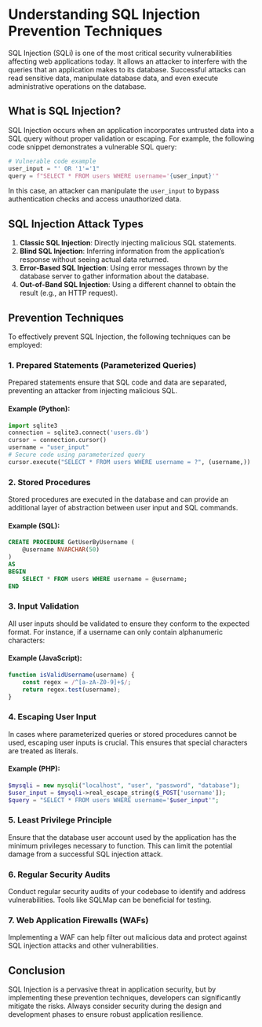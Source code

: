 # Understanding SQL Injection Prevention Techniques

SQL Injection (SQLi) is one of the most critical security vulnerabilities affecting web applications today. It allows an attacker to interfere with the queries that an application makes to its database. Successful attacks can read sensitive data, manipulate database data, and even execute administrative operations on the database.

## What is SQL Injection?
SQL Injection occurs when an application incorporates untrusted data into a SQL query without proper validation or escaping. For example, the following code snippet demonstrates a vulnerable SQL query:

```python
# Vulnerable code example
user_input = "' OR '1'='1"
query = f"SELECT * FROM users WHERE username='{user_input}'"
```

In this case, an attacker can manipulate the `user_input` to bypass authentication checks and access unauthorized data.

## SQL Injection Attack Types
1. **Classic SQL Injection**: Directly injecting malicious SQL statements.
2. **Blind SQL Injection**: Inferring information from the application’s response without seeing actual data returned.
3. **Error-Based SQL Injection**: Using error messages thrown by the database server to gather information about the database.
4. **Out-of-Band SQL Injection**: Using a different channel to obtain the result (e.g., an HTTP request).

## Prevention Techniques
To effectively prevent SQL Injection, the following techniques can be employed:

### 1. Prepared Statements (Parameterized Queries)
Prepared statements ensure that SQL code and data are separated, preventing an attacker from injecting malicious SQL.

#### Example (Python):
```python
import sqlite3
connection = sqlite3.connect('users.db')
cursor = connection.cursor()
username = "user_input"
# Secure code using parameterized query
cursor.execute("SELECT * FROM users WHERE username = ?", (username,))
```

### 2. Stored Procedures
Stored procedures are executed in the database and can provide an additional layer of abstraction between user input and SQL commands.

#### Example (SQL):
```sql
CREATE PROCEDURE GetUserByUsername (
    @username NVARCHAR(50)
)
AS
BEGIN
    SELECT * FROM users WHERE username = @username;
END
```

### 3. Input Validation
All user inputs should be validated to ensure they conform to the expected format. For instance, if a username can only contain alphanumeric characters:

#### Example (JavaScript):
```javascript
function isValidUsername(username) {
    const regex = /^[a-zA-Z0-9]+$/;
    return regex.test(username);
}
```

### 4. Escaping User Input
In cases where parameterized queries or stored procedures cannot be used, escaping user inputs is crucial. This ensures that special characters are treated as literals.

#### Example (PHP):
```php
$mysqli = new mysqli("localhost", "user", "password", "database");
$user_input = $mysqli->real_escape_string($_POST['username']);
$query = "SELECT * FROM users WHERE username='$user_input'";
```

### 5. Least Privilege Principle
Ensure that the database user account used by the application has the minimum privileges necessary to function. This can limit the potential damage from a successful SQL injection attack.

### 6. Regular Security Audits
Conduct regular security audits of your codebase to identify and address vulnerabilities. Tools like SQLMap can be beneficial for testing.

### 7. Web Application Firewalls (WAFs)
Implementing a WAF can help filter out malicious data and protect against SQL injection attacks and other vulnerabilities.

## Conclusion
SQL Injection is a pervasive threat in application security, but by implementing these prevention techniques, developers can significantly mitigate the risks. Always consider security during the design and development phases to ensure robust application resilience.
